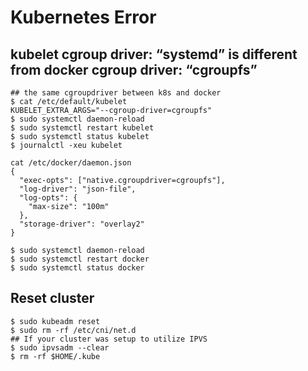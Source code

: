 Kubernetes Error
================

## kubelet cgroup driver: “systemd” is different from docker cgroup driver: “cgroupfs”

    ## the same cgroupdriver between k8s and docker
    $ cat /etc/default/kubelet
    KUBELET_EXTRA_ARGS="--cgroup-driver=cgroupfs"
    $ sudo systemctl daemon-reload
    $ sudo systemctl restart kubelet
    $ sudo systemctl status kubelet
    $ journalctl -xeu kubelet

    cat /etc/docker/daemon.json
    {
      "exec-opts": ["native.cgroupdriver=cgroupfs"],
      "log-driver": "json-file",
      "log-opts": {
        "max-size": "100m"
      },
      "storage-driver": "overlay2"
    }

    $ sudo systemctl daemon-reload
    $ sudo systemctl restart docker
    $ sudo systemctl status docker

## Reset cluster

    $ sudo kubeadm reset
    $ sudo rm -rf /etc/cni/net.d
    ## If your cluster was setup to utilize IPVS
    $ sudo ipvsadm --clear
    $ rm -rf $HOME/.kube
